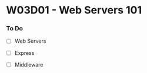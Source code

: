 # W03D01 - Web Servers 101

### To Do
- [ ] Web Servers
- [ ] Express
- [ ] Middleware






















